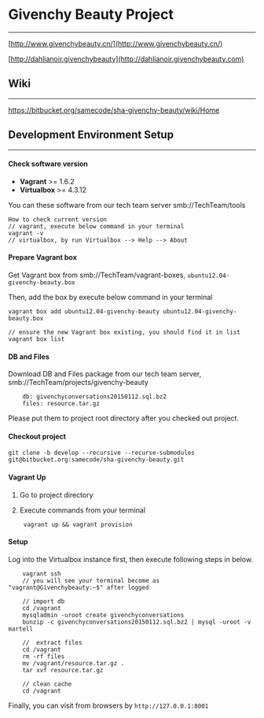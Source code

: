 # Givenchy Beauty Project

---

[http://www.givenchybeauty.cn/](http://www.givenchybeauty.cn/)

[http://dahlianoir.givenchybeauty](http://dahlianoir.givenchybeauty.com)



## Wiki

---

<https://bitbucket.org/samecode/sha-givenchy-beauty/wiki/Home>



## Development Environment Setup

---

#### Check software version

* **Vagrant** >= 1.6.2
* **Virtualbox** >= 4.3.12

You can these software from our tech team server smb://TechTeam/tools

	How to check current version
	// vagrant, execute below command in your terminal
	vagrant -v
	// virtualbox, by run Virtualbox --> Help --> About


#### Prepare Vagrant box

Get Vagrant box from smb://TechTeam/vagrant-boxes, ``ubuntu12.04-givenchy-beauty.box``

Then, add the box by execute below command in your terminal

	vagrant box add ubuntu12.04-givenchy-beauty ubuntu12.04-givenchy-beauty.box
	
	// ensure the new Vagrant box existing, you should find it in list
	vagrant box list
	

#### DB and Files

Download DB and Files package from our tech team server,  smb://TechTeam/projects/givenchy-beauty
 
		db: givenchyconversations20150112.sql.bz2
		files: resource.tar.gz

Please put them to project root directory after you checked out project.


#### Checkout project

```
git clone -b develop --recursive --recurse-submodules git@bitbucket.org:samecode/sha-givenchy-beauty.git
```

#### Vagrant Up

1. Go to project directory
2. Execute commands from your terminal  
	
		vagrant up && vagrant provision
	
		
#### Setup

Log into the Virtualbox instance first, then execute following steps in below.

		vagrant ssh
		// you will see your terminal become as "vagrant@Givenchybeauty:~$" after logged
		
		// import db
		cd /vagrant
		mysqladmin -uroot create givenchyconversations
		bunzip -c givenchyconversations20150112.sql.bz2 | mysql -uroot -v martell

		//  extract files
		cd /vagrant
		rm -rf files
		mv /vagrant/resource.tar.gz .
		tar xvf resource.tar.gz
		
		// clean cache
		cd /vagrant


Finally, you can visit from browsers by ``http://127.0.0.1:8001``
